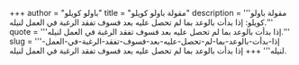 +++
author = "باولو كويلو"
title = "مقولة باولو كويلو"
description = '''مقولة باولو كويلو: إذا بدأت بالوعد بما لم تحصل عليه بعد فسوف تفقد الرغبة في العمل لنيله.'''
quote = '''إذا بدأت بالوعد بما لم تحصل عليه بعد فسوف تفقد الرغبة في العمل لنيله.'''
slug = '''إذا-بدأت-بالوعد-بما-لم-تحصل-عليه-بعد-فسوف-تفقد-الرغبة-في-العمل-لنيله'''
+++
إذا بدأت بالوعد بما لم تحصل عليه بعد فسوف تفقد الرغبة في العمل لنيله.
